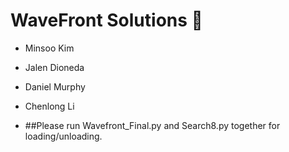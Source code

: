 # WaveFront Solutions 🌊

- Minsoo Kim
- Jalen Dioneda
- Daniel Murphy
- Chenlong Li

- ##Please run Wavefront_Final.py and Search8.py together for loading/unloading.
